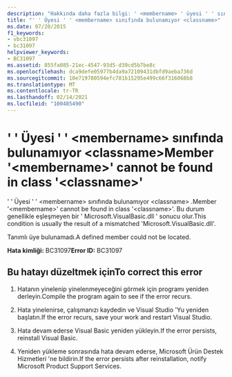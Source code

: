 ```yaml
---
description: "Hakkında daha fazla bilgi: ' <membername> ' üyesi ' ' sınıfında bulunamıyor <classname>"
title: "' ' Üyesi ' ' <membername> sınıfında bulunamıyor <classname>"
ms.date: 07/20/2015
f1_keywords:
- vbc31097
- bc31097
helpviewer_keywords:
- BC31097
ms.assetid: 855fa085-21ec-4547-93d5-d39cd5b7be8c
ms.openlocfilehash: dca9defe05977b4da9a72109431dbfd9aeba736d
ms.sourcegitcommit: 10e719780594efc781b15295e499c66f316068b8
ms.translationtype: MT
ms.contentlocale: tr-TR
ms.lasthandoff: 02/14/2021
ms.locfileid: "100485490"
---
```

# <a name="member-membername-cannot-be-found-in-class-classname"></a><span data-ttu-id="c1d68-103">' ' Üyesi ' ' \<membername> sınıfında bulunamıyor \<classname></span><span class="sxs-lookup"><span data-stu-id="c1d68-103">Member '\<membername>' cannot be found in class '\<classname>'</span></span>

<span data-ttu-id="c1d68-104">' ' Üyesi ' ' \<membername> sınıfında bulunamıyor \<classname> .</span><span class="sxs-lookup"><span data-stu-id="c1d68-104">Member '\<membername>' cannot be found in class '\<classname>'.</span></span> <span data-ttu-id="c1d68-105">Bu durum genellikle eşleşmeyen bir ' Microsoft.VisualBasic.dll ' sonucu olur.</span><span class="sxs-lookup"><span data-stu-id="c1d68-105">This condition is usually the result of a mismatched 'Microsoft.VisualBasic.dll'.</span></span>  
  
 <span data-ttu-id="c1d68-106">Tanımlı üye bulunamadı.</span><span class="sxs-lookup"><span data-stu-id="c1d68-106">A defined member could not be located.</span></span>  
  
 <span data-ttu-id="c1d68-107">**Hata kimliği:** BC31097</span><span class="sxs-lookup"><span data-stu-id="c1d68-107">**Error ID:** BC31097</span></span>  
  
## <a name="to-correct-this-error"></a><span data-ttu-id="c1d68-108">Bu hatayı düzeltmek için</span><span class="sxs-lookup"><span data-stu-id="c1d68-108">To correct this error</span></span>  
  
1. <span data-ttu-id="c1d68-109">Hatanın yinelenip yinelenmeyeceğini görmek için programı yeniden derleyin.</span><span class="sxs-lookup"><span data-stu-id="c1d68-109">Compile the program again to see if the error recurs.</span></span>  
  
2. <span data-ttu-id="c1d68-110">Hata yinelenirse, çalışmanızı kaydedin ve Visual Studio 'Yu yeniden başlatın.</span><span class="sxs-lookup"><span data-stu-id="c1d68-110">If the error recurs, save your work and restart Visual Studio.</span></span>  
  
3. <span data-ttu-id="c1d68-111">Hata devam ederse Visual Basic yeniden yükleyin.</span><span class="sxs-lookup"><span data-stu-id="c1d68-111">If the error persists, reinstall Visual Basic.</span></span>  
  
4. <span data-ttu-id="c1d68-112">Yeniden yükleme sonrasında hata devam ederse, Microsoft Ürün Destek Hizmetleri 'ne bildirin.</span><span class="sxs-lookup"><span data-stu-id="c1d68-112">If the error persists after reinstallation, notify Microsoft Product Support Services.</span></span>  
